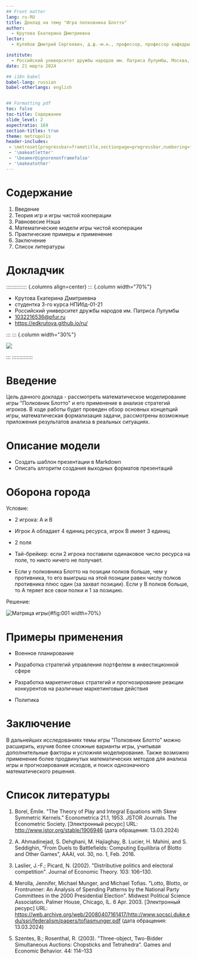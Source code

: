 ```yaml
---
## Front matter
lang: ru-RU
title: Доклад на тему "Игра полковника Блотто"
author:
  - Крутова Екатерина Дмитриевна
lector: 
  - Кулябов Дмитрий Сергеевич, д.ф.-м.н., профессор, профессор кафедры теории вероятности и киберезопасности

institute:
  - Российский университет дружбы народов им. Патриса Лулумбы, Москва, Россия
date: 21 марта 2024

## i18n babel
babel-lang: russian
babel-otherlangs: english


## Formatting pdf
toc: false
toc-title: Содержание
slide_level: 2
aspectratio: 169
section-titles: true
theme: metropolis
header-includes:
 - \metroset{progressbar=frametitle,sectionpage=progressbar,numbering=fraction}
 - '\makeatletter'
 - '\beamer@ignorenonframefalse'
 - '\makeatother'
---
```


# Содержание

1. Введение
2. Теория игр и игры чистой кооперации
3. Равновесие Нэша
4. Математические модели игры чистой кооперации
5. Практические примеры и применение
6. Заключение
7. Список литературы

# Докладчик

:::::::::::::: {.columns align=center}
::: {.column width="70%"}

  * Крутова Екатерина Дмитриевна
  * студентка 3-го курса НПИбд-01-21
  * Российский университет дружбы народов им. Патриса Лулумбы
  * [1032216536@pfur.ru](mailto:1032216536@pfur.ru)
  * <https://edkrutova.github.io/ru/>

:::
::: {.column width="30%"}

![](./image/photo.jpg)

:::
::::::::::::::

# Введение

Цель данного доклада - рассмотреть математическое моделирование игры "Полковник Блотто" и его применение в анализе стратегий игроков. В ходе работы будет проведен обзор основных концепций игры, математическая формализация задачи, рассмотрены возможные приложения результатов анализа в реальных ситуациях.

# Описание модели

- Создать шаблон презентации в Markdown
- Описать алгоритм создания выходных форматов презентаций

# Оборона города

Условие:

- 2 игрока: A и B

- Игрок A обладает 4 единиц ресурса, игрок B имеет 3 единиц

- 2 поля

- Тай-брейкер: если 2 игрока поставили одинаковое число ресурса на поле, то никто ничего не получает.

- Если у полковника Блотто на позиции полков больше, чем у противника, то его выигрыш на этой позиции равен числу полков противника плюс один (за захват позиции). Если у B полков больше, то A теряет все свои полки и 1 за позицию.

Решение:

![Матрица игры](image/1.png){#fig:001 width=70%}

# Примеры применения 

- Военное планирование

- Разработка стратегий управления портфелем в инвестиционной сфере

- Разработка маркетинговых стратегий и прогнозирование реакции конкурентов на различные маркетинговые действия

- Политика

# Заключение

В дальнейших исследованиях темы игры "Полковник Блотто" можно расширить, изучив более сложные варианты игры, учитывая дополнительные факторы и усложняя моделирование. Также возможно применение более продвинутых математических методов для анализа игры и прогнозирования исходов, и поиск однозначного математического решения.

# Список литературы

1. Borel, Émile. "The Theory of Play and Integral Equations with Skew Symmetric Kernels." Econometrica 21.1, 1953. JSTOR Journals. The Econometric Society. [Электронный ресурс] URL: <http://www.jstor.org/stable/1906946> (дата обращения: 13.03.2024)

2. A. Ahmadinejad, S. Dehghani, M. Hajiaghay, B. Lucier, H. Mahini, and S. Seddighin, “From Duels to Battlefields: Computing Equilibria of Blotto and Other Games”, AAAI, vol. 30, no. 1, Feb. 2016.

3. Laslier, J.-F.; Picard, N. (2002). "Distributive politics and electoral competition". Journal of Economic Theory. 103: 106–130.

4. Merolla, Jennifer, Michael Munger, and Michael Tofias. "Lotto, Blotto, or Frontrunner: An Analysis of Spending Patterns by the National Party Committees in the 2000 Presidential Election". Midwest Political Science Association. Palmer House, Chicago, IL. 6 Apr. 2003. [Электронный ресурс] URL: <https://web.archive.org/web/20080407161417/http://www.socsci.duke.edu/ssri/federalism/papers/tofiasmunger.pdf> (дата обращения: 13.03.2024)

5. Szentes, B.; Rosenthal, R. (2003). "Three-object, Two-Bidder Simultaneous Auctions: Chopsticks and Tetrahedra". Games and Economic Behavior. 44: 114–133
